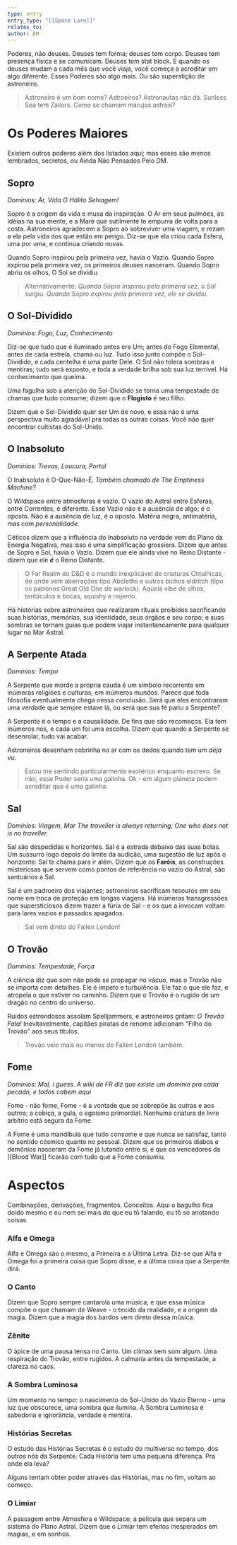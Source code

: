 ```yaml
---
type: entry
entry_type: "[[Space Lore]]"
relates_to: 
author: DM
---
```

Poderes, não deuses. Deuses tem forma; deuses tem corpo. Deuses tem presença física e se comunicam. 
Deuses tem stat block.
E quando os deuses mudam a cada mês que você viaja, você começa a acreditar em algo diferente.
Esses Poderes são algo mais. Ou são superstição de astroneiro.

> Astroneiro é um bom nome? Astroeiros? Astronautas não dá. Sunless Sea tem Zailors. Como se chamam marujos astrais?

# Os Poderes Maiores
Existem outros poderes além dos listados aqui; mas esses são menos lembrados, secretos, ou Ainda Não Pensados Pelo DM. 

## Sopro
*Domínios: Ar, Vida*
*O Hálito Selvagem!*

Sopro é a origem da vida e musa da inspiração. O Ar em seus pulmões, as Idéias na sua mente, e a Maré que sutilmente te empurra de volta para a costa. Astroneiros agradecem a Sopro ao sobreviver uma viagem, e rezam a ela pela vida dos que estão em perigo. Diz-se que ela criou cada Esfera, uma por uma, e continua criando novas.

Quando Sopro inspirou pela primeira vez, havia o Vazio. Quando Sopro expirou pela primeira vez, os primeiros deuses nasceram. Quando Sopro abriu os olhos, O Sol se dividiu.

> Alternativamente: *Quando Sopro inspirou pela primeira vez, o Sol surgiu. Quando Sopro expirou pela primeira vez, ele se dividiu.* 

## O Sol-Dividido
*Domínios: Fogo, Luz, Conhecimento*

Diz-se que tudo que é iluminado antes era Um; antes do Fogo Elemental, antes de cada estrela, chama ou luz. Tudo isso junto compõe o Sol-Dividido, e cada centelha é uma parte Dele. O Sol não tolera sombras e mentiras; tudo será exposto, e toda a verdade brilha sob sua luz terrível. Há conhecimento que queima. 

Uma fagulha sob a atenção do Sol-Dividido se torna uma tempestade de chamas que tudo consome; dizem que o **Flogisto** é seu filho.  

Dizem que o Sol-Dividido quer ser Um de novo, e essa não é uma perspectiva muito agradável pra todas as outras coisas. Você não quer encontrar cultistas do Sol-Unido.

## O Inabsoluto
*Domínios: Trevas, Loucura, Portal*

O Inabsoluto é O-Que-Não-É. *Também chamado de The Emptiness Machine?*

O Wildspace entre atmosferas é vazio. O vazio do Astral entre Esferas, entre Correntes, é diferente. Esse Vazio não é a ausência de algo; é o oposto. Não é a ausência de luz, é o oposto. Matéria negra, antimatéria, mas com *personalidade.*

Céticos dizem que a influência do Inabsoluto na verdade vem do Plano da Energia Negativa, mas isso é uma simplificação grossiera. Dizem que antes de Sopro e Sol, havia o Vazio. Dizem que ele ainda vive no Reino Distante - dizem que ele ***é*** o Reino Distante.

> O Far Realm do D&D é o mundo inexplicável de criaturas Chtulhicas, de onde vem aberrações tipo Aboleths e outros bichos eldritch (tipo os patronos Great Old One de warlock). Aquela vibe de olhos, tentáculos e bocas, squishy e nojento.

Há histórias sobre astroneiros que realizaram rituais proibidos sacrificando suas histórias, memórias, sua identidade, seus órgãos e seu corpo; e suas sombras se tornam guias que podem viajar instantaneamente para qualquer lugar  no Mar Astral. 

## A Serpente Atada
*Domínios: Tempo*

A Serpente que morde a própria cauda é um símbolo recorrente em inúmeras religiões e culturas, em inúmeros mundos. Parece que toda filosofia eventualmente chega nessa conclusão. Será que eles encontraram uma verdade que sempre estave lá, ou será que sua fé pariu a Serpente?

A Serpente é o tempo e a causalidade. De fins que são recomeços. Ela tem inúmeros nós, e cada um foi uma escolha. Dizem que quando a Serpente se desenrolar, tudo vai acabar. 

Astroneiros desenham cobrinha no ar com os dedos quando tem um *déja vu.* 

> Estou me sentindo particularmente esotérico enquanto escrevo. Se não, esse Poder seria uma galinha. Ok - em algum planeta podem acreditar que é uma galinha.

## Sal
*Domínios: Viagem, Mar*
*The traveller is always returning; One who does not is no traveller.*

Sal são despedidas e horizontes. Sal é a estrada debaixo das suas botas. Um sussurro logo depois do limite da audição, uma sugestão de luz após o horizonte: Sal te chama para ir além. Dizem que os **Faróis**, as construções misteriosas que servem como pontos de referência no vazio do Astral, são santuários a Sal.

Sal é um padroeiro dos viajantes; astroneiros sacrificam tesouros em seu nome em troca de proteção em longas viagens. Há inúmeras transgressões que supersticiosos dizem trazer a fúria de Sal - e os que a invocam voltam para lares vazios e passados apagados. 

> Sal vem direto do Fallen London! 

## O Trovão
*Domínios: Tempestade, Força*

A ciência diz que som não pode se propagar no vácuo, mas o Trovão não se importa com detalhes. Ele é ímpeto e turbulência. Ele faz o que ele faz, e atropela o que estiver no caminho. Dizem que o Trovão é o rugido de um dragão no centro do universo. 

Ruídos estrondosos assolam Spelljammers, e astroneiros gritam: *O Trovão Fala!* Inevitavelmente, capitães piratas de renome adicionam "Filho do Trovão" aos seus títulos. 

> Trovão veio mais ou menos do Fallen London também.


## Fome
*Domínios: Mal, i guess. A wiki de FR diz que existe um domínio pra cada pecado, e todos cabem aqui*

Fome - não fome, Fome - é a vontade que se sobrepõe às outras e aos outros; a cobiça, a gula, o egoísmo primordial. Nenhuma criatura de livre arbítrio está segura da Fome.

A Fome é uma mandíbula que tudo consome e que nunca se satisfaz, tanto no sentido cósmico quanto no pessoal. Dizem que os primeiros diabos e demônios nasceram da Fome já lutando entre si, e que os vencedores da [[Blood War]] ficarão com tudo que a Fome consumiu. 

# Aspectos
Combinações, derivações, fragmentos. Conceitos. Aqui o bagulho fica doido mesmo e eu nem sei mais do que eu tô falando, eu tô só anotando coisas.

### Alfa e Omega
Alfa e Omega são o mesmo, a Primeira e a Última Letra. Diz-se que Alfa e Omega foi a primeira coisa que Sopro disse, e a última coisa que a Serpente dirá. 

### O Canto
Dizem que Sopro sempre cantarola uma música; e que essa música compõe o que chamam de Weave - o tecido da realidade, e a origem da magia. Dizem que a magia dos bardos vem direto dessa música.

### Zênite
O ápice de uma pausa tensa no Canto. Um clímax sem som algum. Uma respiração do Trovão, entre rugidos. A calmaria antes da tempestade, a clareza no caos.

### A Sombra Luminosa
Um momento no tempo: o nascimento do Sol-Unido do Vazio Eterno - uma luz que obscurece, uma sombra que ilumina. A Sombra Luminosa é sabedoria e ignorância, verdade e mentira. 

### Histórias Secretas
O estudo das Histórias Secretas é o estudo do multiverso no tempo, dos outros nós da Serpente. Cada História tem uma pequena diferença. Pra onde ela leva?

Alguns tentam obter poder através das Histórias, mas no fim, voltam ao começo. 

### O Limiar
A passagem entre Atmosfera e Wildspace; a película que separa um sistema do Plano Astral. Dizem que o Limiar tem efeitos inesperados em magias, e em sonhos. 